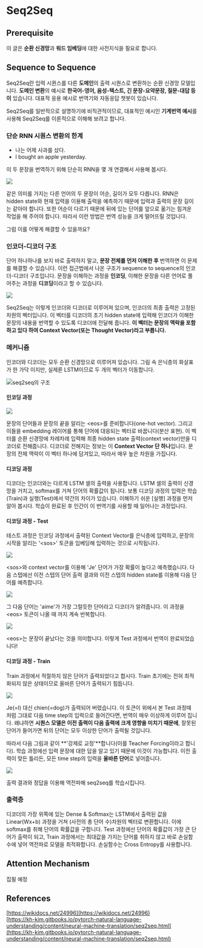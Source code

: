 # Seq2Seq

## Prerequisite

이 글은 **순환 신경망**과 **워드 임베딩**에 대한 사전지식을 필요로 합니다.

## Sequence to Sequence

Seq2Seq란 입력 시퀀스를 다른 **도메인**의 출력 시퀀스로 변환하는 순환 신경망 모델입니다. **도메인 변환**의 예시로 **한국어-영어, 음성-텍스트, 긴 문장-요약문장, 질문-대답 등이** 있습니다. 대표적 응용 예시로 번역기와 자동응답 챗봇이 있습니다.

Seq2Seq를 일반적으로 설명하기에 비직관적이므로, 대표적인 예시인 **기계번역 예시**를 사용해 Seq2Seq를 이론적으로 이해해 보려고 합니다.

### 단순 RNN 시퀀스 변환의 한계

* 나는 어제 사과를 샀다.
* I bought an apple yesterday.

이 두 문장을 번역하기 위해 단순히 RNN을 몇 개 연결해서 사용해 봅시다.

![](../.gitbook/assets/image%20%2811%29.png)

같은 의미를 가지는 다른 언어의 두 문장이 어순, 길이가 모두 다릅니다. RNN은 hidden state와 현재 입력을 이용해 출력을 예측하기 때문에 입력과 출력의 문장 길이는 같아야 합니다. 또한 어순이 다르기 때문에 뒤에 있는 단어를 앞으로 옮기는 힘겨운 작업을 해 주어야 합니다. 따라서 이런 방법은 번역 성능을 크게 떨어뜨릴 것입니다.

그럼 이를 어떻게 해결할 수 있을까요?

### 인코더-디코더 구조

단어 하나하나를 보지 바로 출력하지 말고, **문장 전체를 먼저 이해한 후** 번역하면 이 문제를 해결할 수 있습니다. 이런 접근법에서 나온 구조가 sequence to sequence의 인코더-디코더 구조입니다. 문장을 이해하는 과정을 **인코딩**, 이해한 문장을 다른 언어로 풀어주는 과정을 **디코딩**이라고 할 수 있습니다. 

![](../.gitbook/assets/image%20%2819%29.png)

Seq2Seq는 이렇게 인코더와 디코더로 이루어져 있으며, 인코더의 최종 출력은 고정된 차원의 벡터입니다. 이 벡터를 디코더의 초기 hidden state에 입력해 인코더가 이해한 문장의 내용을 번역할 수 있도록 디코더에 전달해 줍니다. **이 벡터는 문장의 맥락을 포함하고 있다 하여 Context Vector\(또는 Thought Vector\)라고 부릅니다.**

### 메커니즘

인코더와 디코더는 모두 순환 신경망으로 이루어져 있습니다. 그림 속 은닉층의 화살표가 한 가닥 이지만, 실제론 LSTM이므로 두 개의 벡터가 이동합니다.

![seq2seq&#xC758; &#xAD6C;&#xC870;](../.gitbook/assets/image%20%2816%29.png)

#### 인코딩 과정

![](../.gitbook/assets/image%20%2817%29.png)

문장의 단어들과 문장의 끝을 알리는 &lt;eos&gt;를 준비합니다\(one-hot vector\). 그리고 이들을 embedding 레이어를 통해 단어에 대응되는 벡터로 바꿉니다\(분산 표현\). 이 벡터를 순환 신경망에 차례차례 입력해 최종 hidden state 출력\(context vector\)만을 디코더로 전해줍니다. 디코더로 전해지는 정보는 이 **Context Vector 단 하나**입니다. 문장의 전체 맥락이 이 벡터 하나에 담겨있고, 따라서 매우 높은 차원을 가집니다.

#### 디코딩 과정

디코더는 인코더와는 다르게 LSTM 셀의 출력을 사용합니다. LSTM 셀의 출력이 신경망을 거치고, softmax를 거쳐 단어의 확률값이 됩니다. 보통  디코딩 과정의 입력은  학습\(Train\)과 실행\(Test\)에서 약간의 차이가 있습니다. 이해하기 쉬운 \[실행\] 과정을 먼저 알아 봅시다. 학습이 완료된 후 인간이 이 번역기를 사용할 때 일어나는 과정입니다.

#### 디코딩 과정 - Test

테스트 과정은 인코딩 과정에서 출력된 Context Vector를 은닉층에 입력하고, 문장의 시작을 알리는 '&lt;sos&gt;' 토큰을 임베딩해 입력하는 것으로 시작됩니다. 

![](../.gitbook/assets/image%20%2812%29.png)

&lt;sos&gt;와 context vector를 이용해 'Je' 단어가 가장 확률이 높다고 예측했습니다. 다음 스텝에선 이전 스텝의 단어 출력 결과와 이전 스텝의 hidden state를 이용해 다음 단어를 예측합니다.

![](../.gitbook/assets/image%20%2815%29.png)

그 다음 단어는 'aime'가 가장 그럴듯한 단어라고 디코더가 알려줍니다. 이 과정을 &lt;eos&gt; 토큰이 나올 때 까지 계속 반복합니다.

![](../.gitbook/assets/image%20%2810%29.png)

&lt;eos&gt;는 문장이 끝났다는 것을 의미합니다. 이렇게 Test 과정에서 번역이 완료되었습니다!

#### 디코딩 과정 - Train

Train 과정에서 적절하지 않은 단어가 출력되었다고 합시다. Train 초기에는 전혀 최적화되지 않은 상태이므로 올바른 단어가 출력되기 힘듭니다.

![](../.gitbook/assets/image%20%2813%29.png)

Je\(=I\) 대신 chien\(=dog\)가 출력되어 버렸습니다. 이 토큰이 위에서 본 Test 과정때 처럼 그대로 다음 time step의 입력으로 들어간다면, 번역이 매우 이상하게 이루어 집니다. 왜냐하면 **시퀀스 모델은 이전 출력이 다음 출력에 크게 영향을 미치기 때문에**, 잘못된 단어가 들어가면 뒤의 단어는 모두 이상한 단어가 출력될 것입니다.

따라서 다음 그림과 같이 **'강제로 교정'**합니다\(이를 Teacher Forcing이라고 합니다\). 학습 과정에선 입력 문장에 대한 답을 알고 있기 때문에 이것이 가능합니다. 이전 출력이 맞든 틀리든, 모든 time step의 입력을 **올바른 단어**로 넣어줍니다.

![](../.gitbook/assets/image%20%2818%29.png)

출력 결과와 정답을 이용해 역전파해 seq2seq를 학습시킵니다.

### 출력층

디코더의 가장 위쪽에 있는 Dense & Softmax는 LSTM에서 출력된 값을 Linear\(Wx+b\) 과정을 거쳐 \(사전의 총 단어 수\)차원의 벡터로 변환합니다. 이에 softmax를 취해 단어의 확률값을 구합니다. Test 과정에선 단어의 확률값이 가장 큰 단어가 출력이 되고, Train 과정에서는 최대값을 가지는 단어를 취하지 않고 바로 손실함수에 넣어 역전파로 모델을 최적화합니다. 손실함수는 Cross Entropy를 사용합니다.

## Attention Mechanism

집필 예정

## References

[https://wikidocs.net/24996](https://wikidocs.net/24996)  
[https://kh-kim.gitbooks.io/pytorch-natural-language-understanding/content/neural-machine-translation/seq2seq.html](https://kh-kim.gitbooks.io/pytorch-natural-language-understanding/content/neural-machine-translation/seq2seq.html)


